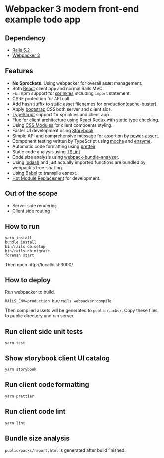 # Webpacker 3 modern front-end example todo app

## Dependency

* [Rails 5.2](http://guides.rubyonrails.org/5_2_release_notes.html)
* [Webpacker 3](http://weblog.rubyonrails.org/2017/8/30/webpacker-3-0/)

## Features

* **No Sprockets**. Using webpacker for overall asset management.
* Both [React](https://reactjs.org/) client app and normal Rails MVC.
* Full npm support for [sprinkles](http://guides.rubyonrails.org/working_with_javascript_in_rails.html) including `import` statement.
* CSRF protection for API call.
* Add hash suffix to static asset filenames for production(cache-buster).
* Apply [bootstrap](http://getbootstrap.com/) CSS both server and client side.
* [TypeScript](https://www.typescriptlang.org/index.html) support for sprinkles and client app.
* Flux for client architecture using React [Redux](http://redux.js.org/) with static type checking.
* Using [CSS Modules](https://glenmaddern.com/articles/css-modules) for client compoents styling.
* Faster UI development using [Storybook](https://storybook.js.org/).
* Simple API and comprehensive message for assertion by [power-assert](https://github.com/power-assert-js/power-assert).
* Component testing written by TypeScript using [mocha](https://mochajs.org/) and [enzyme](https://github.com/airbnb/enzyme).
* Automatic code formatting using [pretteir](https://github.com/prettier/prettier)
* Static code analysis using [TSLint](https://palantir.github.io/tslint/)
* Code size analysis using [webpack-bundle-analyzer](https://github.com/webpack-contrib/webpack-bundle-analyzer).
* Using [lodash](https://lodash.com/) and just actually imported functions are bundled by webpack's tree-shaking.
* Using [Babel](https://babeljs.io/) to  transpile esnext.
* [Hot Module Replacement](https://webpack.js.org/guides/hot-module-replacement/) for development.

## Out of the scope

* Server side rendering
* Client side routing

## How to run

```
yarn install
bundle install
bin/rails db:setup
bin/rails db:migrate
foreman start
```

Then open http://localhost:3000/

## How to deploy

Run webpacker to build.

```
RAILS_ENV=production bin/rails webpacker:compile
```

Then compiled assets will be generated to `public/packs/`.
Copy these files to public directory and run server.

## Run client side unit tests

```
yarn test
```

## Show storybook client UI catalog

```
yarn storybook
```

## Run client code formatting

```
yarn prettier
```

## Run client code lint

```
yarn lint
```

## Bundle size analysis

`public/packs/report.html` is generated after build finished.
